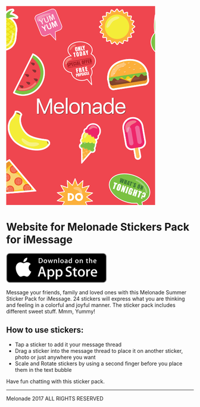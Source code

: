 <img src="img/iPad-Screenshot-0.png" alt="Sticker pack" width="400">

# Website for Melonade Stickers Pack for iMessage

[![Download on the App Store](img/Download_on_the_App_Store_Badge_US-UK_135x40.svg)](https://appsto.re/us/hF3Clb.i)

Message your friends, family and loved ones with this Melonade Summer Sticker Pack for iMessage. 24 stickers will express what you are thinking and feeling in a colorful and joyful manner.
The sticker pack includes different sweet stuff. Mmm, Yummy!

## How to use stickers:
- Tap a sticker to add it your message thread
- Drag a sticker into the message thread to place it on another sticker, photo or just anywhere you want
- Scale and Rotate stickers by using a second finger before you place them in the text bubble

Have fun chatting with this sticker pack.

---

Melonade
2017 ALL RIGHTS RESERVED
